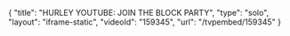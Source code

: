 {
    "title": "HURLEY YOUTUBE: JOIN THE BLOCK PARTY",
    "type": "solo",
    "layout": "iframe-static",
    "videoId": "159345",
    "url": "\/tvpembed\/159345"
}